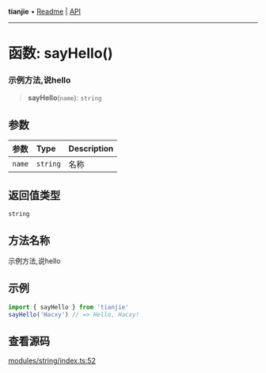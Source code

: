 **tianjie** • [Readme](../README.md) \| [API](../globals.md)

***

# 函数: sayHello()

### 示例方法,说hello

<a id="undefined" name="undefined"></a>

> **sayHello**(`name`): `string`

## 参数

| 参数 | Type | Description |
| :------ | :------ | :------ |
| `name` | `string` | 名称 |

## 返回值类型

`string`

## 方法名称

示例方法,说hello

## 示例

``` ts
import { sayHello } from 'tianjie'
sayHello('Hacxy') // => Hello, Hacxy!
```

## 查看源码

[modules/string/index.ts:52](https://github.com/hacxy/tianjie/blob/3a3f9f626d27cf04a1fdcea3cadef8bda0e494f2/src/modules/string/index.ts#L52)
